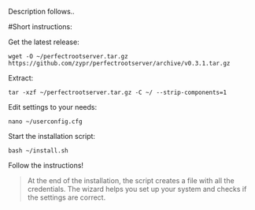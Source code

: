 Description follows..


#Short instructions:

Get the latest release:
```
wget -O ~/perfectrootserver.tar.gz https://github.com/zypr/perfectrootserver/archive/v0.3.1.tar.gz
```

Extract:
```
tar -xzf ~/perfectrootserver.tar.gz -C ~/ --strip-components=1
```

Edit settings to your needs:
```
nano ~/userconfig.cfg
```

Start the installation script:
```
bash ~/install.sh
```

Follow the instructions! 

> At the end of the installation, the script creates a file with all the credentials. The wizard helps you set up your system and checks if the settings are correct.

